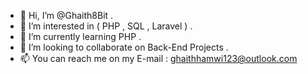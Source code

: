 - 👋 Hi, I’m @Ghaith8Bit .
- 👀 I’m interested in ( PHP , SQL , Laravel ) .
- 🌱 I’m currently learning PHP .
- 💞️ I’m looking to collaborate on Back-End Projects .
- 📫 You can reach me on my E-mail : ghaithhamwi123@outlook.com 

<!---
Ghaith8Bit/Ghaith8Bit is a ✨ special ✨ repository because its `README.md` (this file) appears on your GitHub profile.
You can click the Preview link to take a look at your changes.
--->

